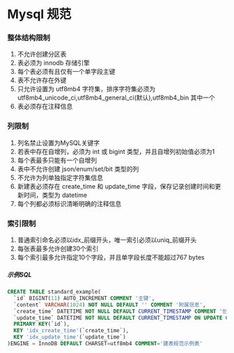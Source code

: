 # Mysql 规范

### 整体结构限制

1. 不允许创建分区表
2. 表必须为 innodb 存储引擎
3. 每个表必须有且仅有一个单字段主键
4. 表不允许存在外键
5. 只允许设置为 utf8mb4 字符集，排序字符集必须为 utf8mb4_unicode_ci,utf8mb4_general_ci(默认),utf8mb4_bin 其中一个
6. 表必须存在注释信息

### 列限制
1. 列名禁止设置为MySQL关键字
2. 若表中存在自增列，必须为 int 或 bigint 类型，并且自增列初始值必须为1
3. 每个表最多只能有一个自增列
4. 表中不允许创建 json/enum/set/bit 类型的列
5. 不允许为列单独指定字符集信息
6. 新建表必须存在 create_time 和 update_time 字段，保存记录创建时间和更新时间，类型为 datetime
7. 每个列都必须标识清晰明确的注释信息

### 索引限制
1. 普通索引命名必须以idx_前缀开头，唯一索引必须以uniq_前缀开头
2. 每张表最多允许创建30个索引
3. 每个索引最多允许指定10个字段，并且单字段长度不能超过767 bytes

##### 示例SQL

```sql
CREATE TABLE standard_example(
  `id` BIGINT(11) AUTO_INCREMENT COMMENT '主键',
  `content` VARCHAR(1024) NOT NULL DEFAULT '' COMMENT '附属信息',
  `create_time` DATETIME NOT NULL DEFAULT CURRENT_TIMESTAMP COMMENT '创建时间',
  `update_time` DATETIME NOT NULL DEFAULT CURRENT_TIMESTAMP ON UPDATE CURRENT_TIMESTAMP COMMENT '最近更新时间',
  PRIMARY KEY(`id`),
  KEY 'idx_create_time'(`create_time`),
  KEY 'idx_update_time'(`update_time`)
)ENGINE = InnoDB DEFAULT CHARSET=utf8mb4 COMMENT='建表规范示例表'
```
